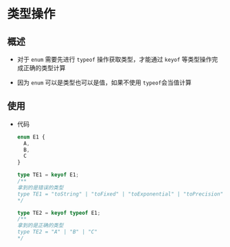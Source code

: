 # 类型操作

## 概述

*   对于 `enum` 需要先进行 `typeof` 操作获取类型，才能通过 `keyof` 等类型操作完成正确的类型计算

*   因为 `enum` 可以是类型也可以是值，如果不使用  `typeof`会当值计算

## 使用

*   代码

    ```typescript
    enum E1 {
      A,
      B,
      C
    }

    type TE1 = keyof E1;
    /**
    拿到的是错误的类型
    type TE1 = "toString" | "toFixed" | "toExponential" | "toPrecision" | "valueOf" | "toLocaleString"
    */

    type TE2 = keyof typeof E1;
    /**
    拿到的是正确的类型
    type TE2 = "A" | "B" | "C"
    */
    ```
